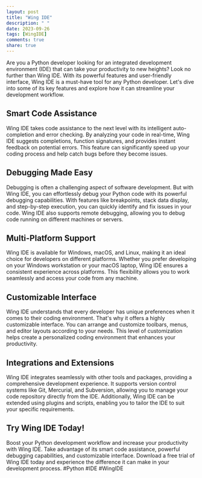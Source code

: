 ```yaml
---
layout: post
title: "Wing IDE"
description: " "
date: 2023-09-26
tags: [WingIDE]
comments: true
share: true
---
```


Are you a Python developer looking for an integrated development environment (IDE) that can take your productivity to new heights? Look no further than Wing IDE. With its powerful features and user-friendly interface, Wing IDE is a must-have tool for any Python developer. Let's dive into some of its key features and explore how it can streamline your development workflow.

## Smart Code Assistance

Wing IDE takes code assistance to the next level with its intelligent auto-completion and error checking. By analyzing your code in real-time, Wing IDE suggests completions, function signatures, and provides instant feedback on potential errors. This feature can significantly speed up your coding process and help catch bugs before they become issues.

## Debugging Made Easy

Debugging is often a challenging aspect of software development. But with Wing IDE, you can effortlessly debug your Python code with its powerful debugging capabilities. With features like breakpoints, stack data display, and step-by-step execution, you can quickly identify and fix issues in your code. Wing IDE also supports remote debugging, allowing you to debug code running on different machines or servers.

## Multi-Platform Support

Wing IDE is available for Windows, macOS, and Linux, making it an ideal choice for developers on different platforms. Whether you prefer developing on your Windows workstation or your macOS laptop, Wing IDE ensures a consistent experience across platforms. This flexibility allows you to work seamlessly and access your code from any machine.

## Customizable Interface

Wing IDE understands that every developer has unique preferences when it comes to their coding environment. That's why it offers a highly customizable interface. You can arrange and customize toolbars, menus, and editor layouts according to your needs. This level of customization helps create a personalized coding environment that enhances your productivity.

## Integrations and Extensions

Wing IDE integrates seamlessly with other tools and packages, providing a comprehensive development experience. It supports version control systems like Git, Mercurial, and Subversion, allowing you to manage your code repository directly from the IDE. Additionally, Wing IDE can be extended using plugins and scripts, enabling you to tailor the IDE to suit your specific requirements.

## Try Wing IDE Today!

Boost your Python development workflow and increase your productivity with Wing IDE. Take advantage of its smart code assistance, powerful debugging capabilities, and customizable interface. Download a free trial of Wing IDE today and experience the difference it can make in your development process. #Python #IDE #WingIDE
